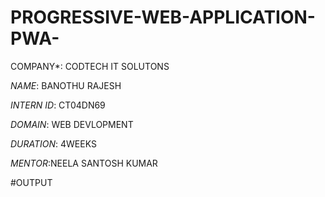 # PROGRESSIVE-WEB-APPLICATION-PWA-
COMPANY*: CODTECH IT SOLUTONS

*NAME*: BANOTHU RAJESH

*INTERN ID*: CT04DN69

*DOMAIN*: WEB DEVLOPMENT

*DURATION*: 4WEEKS

*MENTOR*:NEELA SANTOSH KUMAR

#OUTPUT
